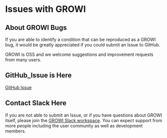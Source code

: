 # Issues with GROWI

## About GROWI Bugs

If you are able to identify a condition that can be reproduced as a GROWI bug, it would be greatly appreciated if you could submit an Issue to GitHub.

GROWI is OSS and we welcome suggestions and improvement requests from many users.

## GitHub_Issue is Here

[GitHub Issue](https://github.com/growilabs/growi/issues)

## Contact Slack Here

If you are not able to submit an Issue, or if you have questions about GROWI itself, please join the [GROWI Slack workspace](https://communityinviter.com/apps/wsgrowi/invite). You can expect support from more people including the user community as well as development members.

